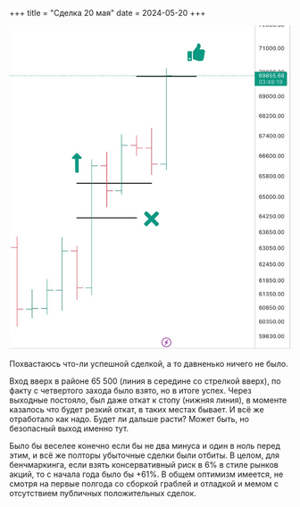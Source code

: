+++
title = "Сделка 20 мая"
date = 2024-05-20
+++

[![Сделка 20 мая](/blog/4.jpg)](/blog/4.jpg)

Похвастаюсь что-ли успешной сделкой, а то давненько ничего не было.

Вход вверх в районе 65 500 (линия в середине со стрелкой вверх), по факту с четвертого захода было взято, но в итоге успех. Через выходные постояло, был даже откат к стопу (нижняя линия), в моменте казалось что будет резкий откат, в таких местах бывает. И всё же отработало как надо. Будет ли дальше расти? Может быть, но безопасный выход именно тут.

Было бы веселее конечно если бы не два минуса и один в ноль перед этим, и всё же полторы убыточные сделки были отбиты. В целом, для бенчмаркинга, если взять консервативный риск в 6% в стиле рынков акций, то с начала года было бы +61%. В общем оптимизм имеется, не смотря на первые полгода со сборкой граблей и отладкой и мемом с отсутствием публичных положительных сделок.